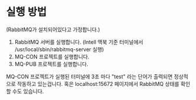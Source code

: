 # 실행 방법
(RabbitMQ가 설치되어있다고 가정합니다.)

1. RabbitMQ 서버를 실행합니다.
 (Intell 맥북 기준 터미널에서 /usr/local/sbin/rabbitmq-server 실행)
2. MQ-CON 프로젝트를 실행합니다.
3. MQ-PUB 프로젝트를 실행합니다.

MQ-CON 프로젝트가 실행된 터미널에 3초 마다 "test" 라는 단어가 출력되면 정상적으로 작동하고 있는겁니다.
혹은 localhost:15672 페이지에서 RabbitMQ 상태를 확인할 수도 있습니다.
